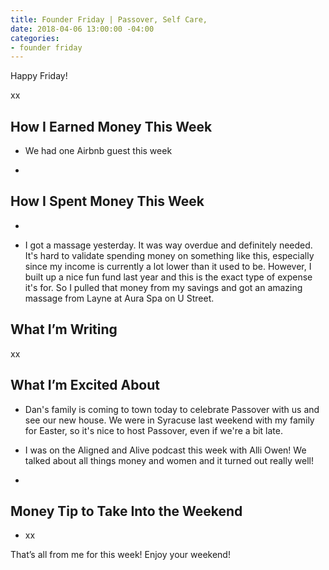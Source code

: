 ```yaml
---
title: Founder Friday | Passover, Self Care,
date: 2018-04-06 13:00:00 -04:00
categories:
- founder friday
---
```


Happy Friday!

xx

## **How I Earned Money This Week**

* We had one Airbnb guest this week

* 

## **How I Spent Money This Week**

* 

* I got a massage yesterday. It was way overdue and definitely needed. It's hard to validate spending money on something like this, especially since my income is currently a lot lower than it used to be. However, I built up a nice fun fund last year and this is the exact type of expense it's for. So I pulled that money from my savings and got an amazing massage from Layne at Aura Spa on U Street.

## **What I’m Writing**

xx

## **What I’m Excited About**

* Dan's family is coming to town today to celebrate Passover with us and see our new house. We were in Syracuse last weekend with my family for Easter, so it's nice to host Passover, even if we're a bit late.

* I was on the Aligned and Alive podcast this week with Alli Owen! We talked about all things money and women and it turned out really well!

* 

## **Money Tip to Take Into the Weekend**

* xx

That’s all from me for this week! Enjoy your weekend!